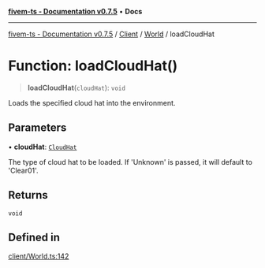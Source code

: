 [**fivem-ts - Documentation v0.7.5**](../../../../../README.md) • **Docs**

***

[fivem-ts - Documentation v0.7.5](../../../../../README.md) / [Client](../../../README.md) / [World](../README.md) / loadCloudHat

# Function: loadCloudHat()

> **loadCloudHat**(`cloudHat`): `void`

Loads the specified cloud hat into the environment.

## Parameters

• **cloudHat**: [`CloudHat`](../../../enumerations/CloudHat.md)

The type of cloud hat to be loaded. If 'Unknown' is passed, it will default to 'Clear01'.

## Returns

`void`

## Defined in

[client/World.ts:142](https://github.com/Purpose-Dev/fivem-ts/blob/main/src/client/World.ts#L142)

